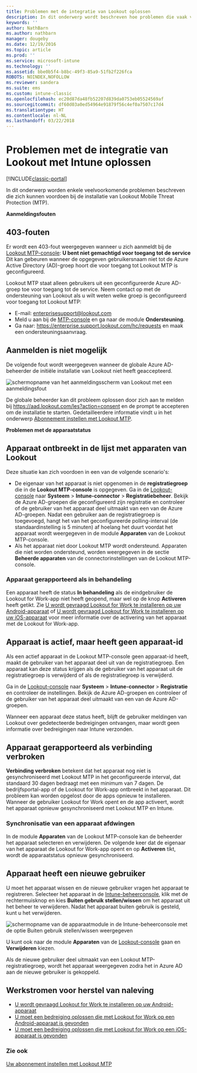 ```yaml
---
title: Problemen met de integratie van Lookout oplossen
description: In dit onderwerp wordt beschreven hoe problemen die vaak voorkomen bij de integratie van Lookout kunnen worden opgelost
keywords: ''
author: NathBarn
ms.author: nathbarn
manager: dougeby
ms.date: 12/19/2016
ms.topic: article
ms.prod: ''
ms.service: microsoft-intune
ms.technology: ''
ms.assetid: bbe0b5f4-b8bc-49f3-85a9-51fb2f226fca
ROBOTS: NOINDEX,NOFOLLOW
ms.reviewer: sandera
ms.suite: ems
ms.custom: intune-classic
ms.openlocfilehash: ec20d87da48fb52207d839da0753eb05524569af
ms.sourcegitcommit: df60d03a0ed54964e91879f56c4ef0a7507c17d4
ms.translationtype: HT
ms.contentlocale: nl-NL
ms.lasthandoff: 03/22/2018
---
```

# <a name="troubleshoot-lookout-integration-with-intune"></a>Problemen met de integratie van Lookout met Intune oplossen

[!INCLUDE[classic-portal](../includes/classic-portal.md)]

In dit onderwerp worden enkele veelvoorkomende problemen beschreven die zich kunnen voordoen bij de installatie van Lookout Mobile Threat Protection (MTP).

**Aanmeldingsfouten**

## <a name="403-errors"></a>403-fouten
Er wordt een 403-fout weergegeven wanneer u zich aanmeldt bij de [Lookout MTP-console](https://aad.lookout.com):  **U bent niet gemachtigd voor toegang tot de service**  Dit kan gebeuren wanneer de opgegeven gebruikersnaam niet tot de Azure Active Directory (AD)-groep hoort die voor toegang tot Lookout MTP is geconfigureerd.

Lookout MTP staat alleen gebruikers uit een geconfigureerde Azure AD-groep toe voor toegang tot de service. Neem contact op met de ondersteuning van Lookout als u wilt weten welke groep is geconfigureerd voor toegang tot Lookout MTP:

* E-mail: enterprisesupport@lookout.com
* Meld u aan bij de [MTP-console](http://aad.lookout.com) en ga naar de module **Ondersteuning**.
* Ga naar: https://enterprise.support.lookout.com/hc/requests en maak een ondersteuningsaanvraag.

## <a name="unable-to-sign-in"></a>Aanmelden is niet mogelijk
De volgende fout wordt weergegeven wanneer de globale Azure AD-beheerder de initiële installatie van Lookout niet heeft geaccepteerd.

![schermopname van het aanmeldingsscherm van Lookout met een aanmeldingsfout](../media/mtp/lookout-mtp-consent-not-accepted-error.png)

De globale beheerder kan dit probleem oplossen door zich aan te melden bij https://aad.lookout.com/les?action=consent en de prompt te accepteren om de installatie te starten. Gedetailleerdere informatie vindt u in het onderwerp [Abonnement instellen met Lookout MTP](../deploy-use/setup-your-lookout-mtd-subscription.md).

**Problemen met de apparaatstatus**

## <a name="device-missing-from-lookout-device-list"></a>Apparaat ontbreekt in de lijst met apparaten van Lookout

Deze situatie kan zich voordoen in een van de volgende scenario's:
* De eigenaar van het apparaat is niet opgenomen in de **registratiegroep** die in de **Lookout MTP-console** is opgegeven.  Ga in de [Lookout-console](http://aad.lookout.com) naar **Systeem** > **Intune-connector** > **Registratiebeheer**.  Bekijk de Azure AD-groepen die geconfigureerd zijn registratie en controleer of de gebruiker van het apparaat deel uitmaakt van een van de Azure AD-groepen.  Nadat een gebruiker aan de registratiegroep is toegevoegd, hangt het van het geconfigureerde polling-interval (de standaardinstelling is 5 minuten) af hoelang het duurt voordat het apparaat wordt weergegeven in de module **Apparaten** van de Lookout MTP-console.
* Als het apparaat niet door Lookout MTP wordt ondersteund.  Apparaten die niet worden ondersteund, worden weergegeven in de sectie **Beheerde apparaten** van de connectorinstellingen van de Lookout MTP-console.

### <a name="device-reported-as-pending"></a>Apparaat gerapporteerd als **in behandeling**

Een apparaat heeft de status **In behandeling** als de eindgebruiker de Lookout for Work-app niet heeft geopend, maar wel op de knop **Activeren** heeft getikt. Zie [U wordt gevraagd Lookout for Work te installeren op uw Android-apparaat](http://docs.microsoft.com/intune-user-help/you-are-prompted-to-install-lookout-for-work-android) of [U wordt gevraagd Lookout for Work te installeren op uw iOS-apparaat](https://docs.microsoft.com/intune-user-help/you-are-prompted-to-install-lookout-for-work-ios) voor meer informatie over de activering van het apparaat met de Lookout for Work-app.

## <a name="device-whos-active-but-has-no-device-id"></a>Apparaat is actief, maar heeft geen apparaat-id
Als een actief apparaat in de Lookout MTP-console geen apparaat-id heeft, maakt de gebruiker van het apparaat deel uit van de registratiegroep. Een apparaat kan deze status krijgen als de gebruiker van het apparaat uit de registratiegroep is verwijderd of als de registratiegroep is verwijderd.

Ga in de [Lookout-console](http://aad.lookout.com) naar **Systeem** > **Intune-connector** > **Registratie** en controleer de instellingen.  Bekijk de Azure AD-groepen en controleer of de gebruiker van het apparaat deel uitmaakt van een van de Azure AD-groepen.

Wanneer een apparaat deze status heeft, blijft de gebruiker meldingen van Lookout over gedetecteerde bedreigingen ontvangen, maar wordt geen informatie over bedreigingen naar Intune verzonden.

## <a name="device-reported-as-disconnected"></a>Apparaat gerapporteerd als **verbinding verbroken**

**Verbinding verbroken** betekent dat het apparaat nog niet is gesynchroniseerd met Lookout MTP in het geconfigureerde interval, dat standaard 30 dagen bedraagt met een minimum van 7 dagen. De bedrijfsportal-app of de Lookout for Work-app ontbreekt in het apparaat. Dit probleem kan worden opgelost door de apps opnieuw te installeren. Wanneer de gebruiker Lookout for Work opent en de app activeert, wordt het apparaat opnieuw gesynchroniseerd met Lookout MTP en Intune.

### <a name="forcing-a-device-sync"></a>Synchronisatie van een apparaat afdwingen
In de module **Apparaten** van de Lookout MTP-console kan de beheerder het apparaat selecteren en verwijderen.   De volgende keer dat de eigenaar van het apparaat de Lookout for Work-app opent en op **Activeren** tikt, wordt de apparaatstatus opnieuw gesynchroniseerd.

## <a name="device-has-a-new-user"></a>Apparaat heeft een nieuwe gebruiker
U moet het apparaat wissen en de nieuwe gebruiker vragen het apparaat te registreren.  Selecteer het apparaat in de [Intune-beheerconsole](https://manage.microsoft.com), klik met de rechtermuisknop en kies **Buiten gebruik stellen/wissen** om het apparaat uit het beheer te verwijderen. Nadat het apparaat buiten gebruik is gesteld, kunt u het verwijderen.

![schermopname van de apparaatmodule in de Intune-beheerconsole met de optie Buiten gebruik stellen/wissen weergegeven](../media/mtp/mtp-retire-device-intune-console.png)

U kunt ook naar de module **Apparaten** van de [Lookout-console](http://aad.lookout.com) gaan en **Verwijderen** kiezen.

Als de nieuwe gebruiker deel uitmaakt van een Lookout MTP-registratiegroep, wordt het apparaat weergegeven zodra het in Azure AD aan de nieuwe gebruiker is gekoppeld.

## <a name="compliance-remediation-workflows"></a>Werkstromen voor herstel van naleving
- [U wordt gevraagd Lookout for Work te installeren op uw Android-apparaat]( http://docs.microsoft.com/intune-user-help/you-are-prompted-to-install-lookout-for-work-android)
- [U moet een bedreiging oplossen die met Lookout for Work op een Android-apparaat is gevonden](http://docs.microsoft.com/intune-user-help/you-need-to-resolve-a-threat-found-by-lookout-for-work-android)
- [U moet een bedreiging oplossen die met Lookout for Work op een iOS-apparaat is gevonden](https://docs.microsoft.com/intune-user-help/you-need-to-resolve-a-threat-found-by-lookout-for-work-ios)


### <a name="see-also"></a>Zie ook
[Uw abonnement instellen met Lookout MTP](/intune-classic/deploy-use/set-up-your-subscription-with-lookout-mtp)
